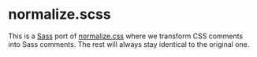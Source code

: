 # normalize.scss

This is a [Sass](http://sass-lang.com/) port of [normalize.css](https://github.com/necolas/normalize.css) where we transform CSS comments into Sass comments. The rest will always stay identical to the original one.
